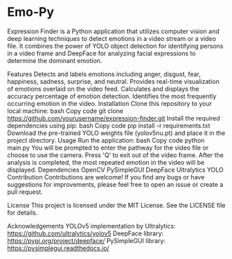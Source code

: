 # Emo-Py
Expression Finder is a Python application that utilizes computer vision and deep learning techniques to detect emotions in a video stream or a video file. It combines the power of YOLO object detection for identifying persons in a video frame and DeepFace for analyzing facial expressions to determine the dominant emotion.

Features
Detects and labels emotions including anger, disgust, fear, happiness, sadness, surprise, and neutral.
Provides real-time visualization of emotions overlaid on the video feed.
Calculates and displays the accuracy percentage of emotion detection.
Identifies the most frequently occurring emotion in the video.
Installation
Clone this repository to your local machine:
bash
Copy code
git clone https://github.com/yourusername/expression-finder.git
Install the required dependencies using pip:
bash
Copy code
pip install -r requirements.txt
Download the pre-trained YOLO weights file (yolov5nu.pt) and place it in the project directory.
Usage
Run the application:
bash
Copy code
python main.py
You will be prompted to enter the pathway for the video file or choose to use the camera.
Press 'Q' to exit out of the video frame.
After the analysis is completed, the most repeated emotion in the video will be displayed.
Dependencies
OpenCV
PySimpleGUI
DeepFace
Ultralytics YOLO
Contribution
Contributions are welcome! If you find any bugs or have suggestions for improvements, please feel free to open an issue or create a pull request.

License
This project is licensed under the MIT License. See the LICENSE file for details.

Acknowledgements
YOLOv5 implementation by Ultralytics: https://github.com/ultralytics/yolov5
DeepFace library: https://pypi.org/project/deepface/
PySimpleGUI library: https://pysimplegui.readthedocs.io/
